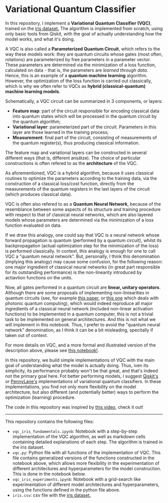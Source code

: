 # Variational Quantum Classifier

In this repository, I implement a **Variational Quantum Classifier (VQC)**, trained on the [iris dataset.](https://archive.ics.uci.edu/ml/datasets/iris) The algorithm is implemented from scratch, using only basic tools from Qiskit, with the goal of actually understanding how the model works, and what it's doing.

A VQC is also called a **Parameterized Quantum Circuit**, which refers to the way these models work: they are quantum circuits whose gates (most often, rotations) are parameterized by free parameters in a parameter vector. These parameters are determined via the minimization of a loss function, calculated on data - that is, the parameters are *learned through data*. Hence, this is an example of a **quantum machine learning** algorithm. However, the optimization of the loss function is carried out classically, which is why we often refer to VQCs as **hybrid (classical-quantum) machine learning models**.

Schematically, a VQC circuit can be summarized in 3 components, or layers:

- **Feature map**: part of the circuit responsible for encoding classical data into quantum states which will be processed in the quantum circuit by the quantum algorithm;
- **Variational layer**: parameterized part of the circuit. Parameters in this layer are those learned in the training process;
- **Measurement**: final part of the circuit, consisting of measurements of the quantum register(s), thus producing classical information.

The feature map and variational layers can be constructed in several different ways (that is, different ansätze). The choice of particular constructions is often refered to as the **architecture** of the VQC.

As aforementioned, VQC is a hybrid algorithm, because it uses classical routines to optimize the parameters according to the training data, via the construction of a classical loss/cost function, directly from the measurements of the quantum registers in the last layers of the circuit (which produces classical data).

VQC is often also refered to as a **Quantum Neural Network**, because of the resemblance between some aspects of its structure and training procedure with respect to that of classical neural networks, which are also layered models whose parameters are determined via the minimization of a loss function evaluated on data.

If we draw this analogy, one could say that VQC is a neural network whose forward propagation is quantum (performed by a quantum circuit), whilst its backpropagation (actual optimization step for the minimization of the loss) is performed classically. In context, this analogy is enough for one to call VQC a "quantum neural network". But, personally, I think this denomination (implying this analogy) may cause some confusion, for the following reason: one major ingredient of classical neural networks (in great part responsible for its outstanding performance) is the non-linearity introduced by actiavtion functions on the units.

Now, all gates performed in a quantum circuit are **linear, unitary operators**. Although there are some proposals of implementing non-liniearities in quantum circuits (see, for example [this paper](https://arxiv.org/abs/1806.06871), or [this one](https://arxiv.org/abs/1808.10047) which deals with photonic quantum computing), which would indeed reproduce all major ingredients of a classical neural network (included non-linear activation functions) to be implemented in a quantum computer, this is not a trivial task to be implemented on general architectures. And this is not what we will implement in this notebook. Thus, I prefer to avoid the "quantum neural network" denomination, as I think it can be a bit misleading, specitally if taken out of context.

For more details on VQC, and a more formal and illustrated version of the description above, please see [this notebook!]().

In this repository, we build simple implementations of VQC with the main goal of understanding what the model is actually doing. Thus, iven its simplicity, its performance probably won't be that great, and that's indeed not the primary goal here. Fot better performing models, I suggest [Qiskit's](https://qiskit.org/documentation/tutorials/machine_learning/03_vqc.html) or [PennyLane's](https://pennylane.ai/qml/demos/tutorial_variational_classifier.html) implementations of variational quantum classifiers. In these implementations, you find not only more flexibility on the model architecture, but also different (and potentially better) ways to perform the optimization (learning) procedure.

The code in this repository was inspired by [this video](https://youtu.be/5Kr31IFwJiI), check it out!
______________

This repository contains the following files:

- `vqc_iris_fundamentals.ipynb`: Notebook with a step-by-step implementation of the VQC algorithm, as well as markdown cells containing detailed explanations of each step. The algorithm is trained in the iris dataset.
- `vqc.py`: Python file with all functions of the implementation of VQC. This file contains generalized versions of the functions constructed in the notebook above, which allows more flexibility in the experimentation of different architectures and hyperparameters for the model construction. This is done in the notebook below.
- `vqc_iris_experiments.ipynb`: Notebook with a grid-search like experimentation of different model architectures and hyperparameters, using the functions defined in the python file above.
- `iris.csv`: csv file with the [iris dataset.](https://archive.ics.uci.edu/ml/datasets/iris)
